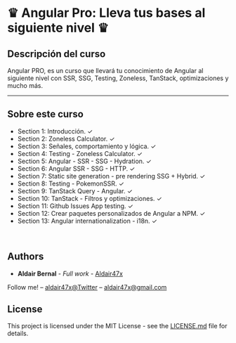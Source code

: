 <h1>♛ Angular Pro: Lleva tus bases al siguiente nivel ♛ </h1>

<h2>Descripción del curso</h2>

<p>
Angular PRO, es un curso que llevará tu conocimiento de Angular al siguiente nivel con SSR, SSG, Testing, Zoneless, TanStack, optimizaciones y mucho más.
</p>

<hr>

<h2>Sobre este curso</h2>

<ul>

<li>
 Section 1: Introducción. ✓
</li>

<li>
Section 2: Zoneless Calculator. ✓
</li>

<li>
Section 3: Señales, comportamiento y lógica. ✓
</li>

<li>
Section 4: Testing - Zoneless Calculator. ✓
</li>

<li>
Section 5: Angular - SSR - SSG - Hydration. ✓
</li>

<li>
Section 6: Angular SSR - SSG - HTTP. ✓
</li>

<li>
Section 7: Static site generation - pre rendering SSG + Hybrid. ✓
</li>

<li>
Section 8: Testing - PokemonSSR. ✓
</li>

<li>
Section 9: TanStack Query - Angular. ✓
</li>

<li>
Section 10: TanStack - Filtros y optimizaciones. ✓
</li>

<li>
Section 11: Github Issues App testing. ✓
</li>


<li>
 Section 12: Crear paquetes personalizados de Angular a NPM. ✓
</li>

<li>
 Section 13: Angular internationalization - i18n. ✓
</li>


</ul>

<br>

## Authors

* **Aldair Bernal** - *Full work* - [Aldair47x](https://github.com/Aldair47x)


Follow me! – [aldair47x@Twitter](https://twitter.com/aldair47x) – aldair47x@gmail.com

## License

This project is licensed under the MIT License - see the [LICENSE.md](LICENSE.md) file for details.